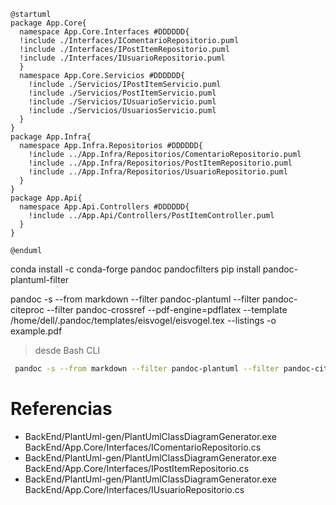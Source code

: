 
```plantuml
@startuml
package App.Core{
  namespace App.Core.Interfaces #DDDDDD{
  !include ./Interfaces/IComentarioRepositorio.puml
  !include ./Interfaces/IPostItemRepositorio.puml
  !include ./Interfaces/IUsuarioRepositorio.puml
  }
  namespace App.Core.Servicios #DDDDDD{
    !include ./Servicios/IPostItemServicio.puml
    !include ./Servicios/PostItemServicio.puml
    !include ./Servicios/IUsuarioServicio.puml
    !include ./Servicios/UsuariosServicio.puml
  }
}
package App.Infra{
  namespace App.Infra.Repositorios #DDDDDD{
    !include ../App.Infra/Repositorios/ComentarioRepositorio.puml
    !include ../App.Infra/Repositorios/PostItemRepositorio.puml
    !include ../App.Infra/Repositorios/UsuarioRepositorio.puml
  }
}
package App.Api{
  namespace App.Api.Controllers #DDDDDD{
    !include ../App.Api/Controllers/PostItemController.puml
  }
}

@enduml
```

conda install -c conda-forge pandoc pandocfilters
pip install pandoc-plantuml-filter

pandoc -s --from markdown --filter pandoc-plantuml --filter pandoc-citeproc --filter pandoc-crossref --pdf-engine=pdflatex --template /home/dell/.pandoc/templates/eisvogel/eisvogel.tex --listings -o example.pdf

> desde Bash CLI
```bash
 pandoc -s --from markdown --filter pandoc-plantuml --filter pandoc-citeproc --filter pandoc-crossref --pdf-engine=pdflatex --template C:/Users/asus/AppData/Local/Pandoc/templates/eisvogel/eisvogel.tex --listings -o example.pdf
```

# Referencias

* BackEnd/PlantUml-gen/PlantUmlClassDiagramGenerator.exe BackEnd/App.Core/Interfaces/IComentarioRepositorio.cs
* BackEnd/PlantUml-gen/PlantUmlClassDiagramGenerator.exe BackEnd/App.Core/Interfaces/IPostItemRepositorio.cs
* BackEnd/PlantUml-gen/PlantUmlClassDiagramGenerator.exe BackEnd/App.Core/Interfaces/IUsuarioRepositorio.cs